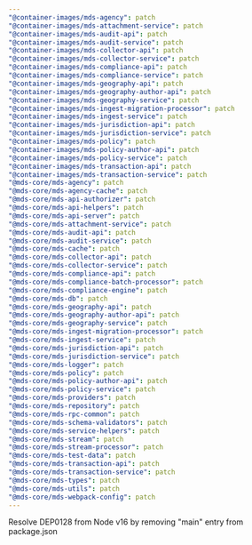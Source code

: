 ```yaml
---
"@container-images/mds-agency": patch
"@container-images/mds-attachment-service": patch
"@container-images/mds-audit-api": patch
"@container-images/mds-audit-service": patch
"@container-images/mds-collector-api": patch
"@container-images/mds-collector-service": patch
"@container-images/mds-compliance-api": patch
"@container-images/mds-compliance-service": patch
"@container-images/mds-geography-api": patch
"@container-images/mds-geography-author-api": patch
"@container-images/mds-geography-service": patch
"@container-images/mds-ingest-migration-processor": patch
"@container-images/mds-ingest-service": patch
"@container-images/mds-jurisdiction-api": patch
"@container-images/mds-jurisdiction-service": patch
"@container-images/mds-policy": patch
"@container-images/mds-policy-author-api": patch
"@container-images/mds-policy-service": patch
"@container-images/mds-transaction-api": patch
"@container-images/mds-transaction-service": patch
"@mds-core/mds-agency": patch
"@mds-core/mds-agency-cache": patch
"@mds-core/mds-api-authorizer": patch
"@mds-core/mds-api-helpers": patch
"@mds-core/mds-api-server": patch
"@mds-core/mds-attachment-service": patch
"@mds-core/mds-audit-api": patch
"@mds-core/mds-audit-service": patch
"@mds-core/mds-cache": patch
"@mds-core/mds-collector-api": patch
"@mds-core/mds-collector-service": patch
"@mds-core/mds-compliance-api": patch
"@mds-core/mds-compliance-batch-processor": patch
"@mds-core/mds-compliance-engine": patch
"@mds-core/mds-db": patch
"@mds-core/mds-geography-api": patch
"@mds-core/mds-geography-author-api": patch
"@mds-core/mds-geography-service": patch
"@mds-core/mds-ingest-migration-processor": patch
"@mds-core/mds-ingest-service": patch
"@mds-core/mds-jurisdiction-api": patch
"@mds-core/mds-jurisdiction-service": patch
"@mds-core/mds-logger": patch
"@mds-core/mds-policy": patch
"@mds-core/mds-policy-author-api": patch
"@mds-core/mds-policy-service": patch
"@mds-core/mds-providers": patch
"@mds-core/mds-repository": patch
"@mds-core/mds-rpc-common": patch
"@mds-core/mds-schema-validators": patch
"@mds-core/mds-service-helpers": patch
"@mds-core/mds-stream": patch
"@mds-core/mds-stream-processor": patch
"@mds-core/mds-test-data": patch
"@mds-core/mds-transaction-api": patch
"@mds-core/mds-transaction-service": patch
"@mds-core/mds-types": patch
"@mds-core/mds-utils": patch
"@mds-core/mds-webpack-config": patch
---
```


Resolve DEP0128 from Node v16 by removing "main" entry from package.json
